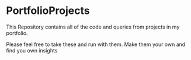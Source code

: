 # PortfolioProjects
This Repository contains all of the code and queries from projects in my portfolio.

Please feel free to take these and run with them. Make them your own and find you own insights
